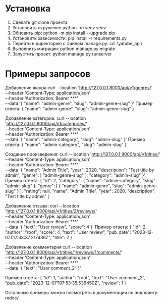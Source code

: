 
# Установка
1. Сделать git clone проекта
2. Установить окружение python -m venv venv
3. Обновить pip: python -m pip install --upgrade pip
4. Установить зависимости: pip install -r requirements.py
5. Перейти в директорию с файлом manage.py: cd .\yatube_api\
6. Выполнить миграции: python manage.py migrate
7. Запустить проект: python manage.py runserver


# Примеры запросов
Добавление жанра
curl --location 'http://127.0.0.1:8000/api/v1/genres/' \
--header 'Content-Type: application/json' \
--header 'Authorization: Bearer ***' \
--data '{
  "name": "admin-genre",
  "slug": "admin-genre-slug"
}'
Пример ответа:
{
    "name": "admin-genre",
    "slug": "admin-genre-slug"
}

Добавление категории:
curl --location 'http://127.0.0.1:8000/api/v1/categories/' \
--header 'Content-Type: application/json' \
--header 'Authorization: Bearer ***' \
--data '{
  "name": "admin-category",
  "slug": "admin-slug"
}'
Пример ответа:
{
    "name": "admin-category",
    "slug": "admin-slug"
}

Создание произведения:
curl --location 'http://127.0.0.1:8000/api/v1/titles/' \
--header 'Content-Type: application/json' \
--header 'Authorization: Bearer ***' \
--data '{
    "name": "Admin Title",
    "year": 2020,
    "description": "Test title by admin",
    "genre": [
        "admin-genre-slug"
    ],
    "category": "admin-slug"
}'
Пример ответа:
{
    "id": 2,
    "category": {
        "name": "admin-category",
        "slug": "admin-slug"
    },
    "genre": [
        {
            "name": "admin-genre",
            "slug": "admin-genre-slug"
        }
    ],
    "rating": null,
    "name": "Admin Title",
    "year": 2020,
    "description": "Test title by admin"
}

Добавление отзыва:
curl --location 'http://127.0.0.1:8000/api/v1/titles/2/reviews/' \
--header 'Content-Type: application/json' \
--header 'Authorization: Bearer ***' \
--data '{
    "text": "User review",
    "score": 4
}'
Пример ответа:
{
    "id": 2,
    "author": "root",
    "score": 4,
    "text": "User review",
    "pub_date": "2023-12-07T17:33:37.217436Z",
    "title": 2
}

Добавление комментария
curl --location 'http://127.0.0.1:8000/api/v1/titles/1/reviews/1/comments/' \
--header 'Content-Type: application/json' \
--header 'Authorization: Bearer ***' \
--data '{
    "text": "User comment_2"
}'

Пример ответа:
{
    "id": 1,
    "author": "root",
    "text": "User comment_2",
    "pub_date": "2023-12-07T07:53:35.536450Z",
    "review": 1
}

Остальные примеры можно посмотреть в документации по эндпоинту: redoc/